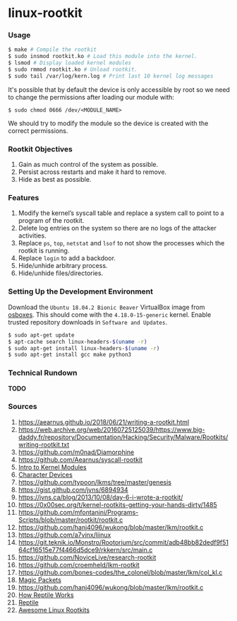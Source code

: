 # linux-rootkit

### Usage

```bash
$ make # Compile the rootkit 
$ sudo insmod rootkit.ko # Load this module into the kernel.
$ lsmod # Display loaded kernel modules
$ sudo rmmod rootkit.ko # Unload rootkit.
$ sudo tail /var/log/kern.log # Print last 10 kernel log messages
```

It's possible that by default the device is only accessible by root so we need to change the permissions after loading our module with:

`$ sudo chmod 0666 /dev/<MODULE_NAME>`

We should try to modify the module so the device is created with the correct permissions.

### Rootkit Objectives

1. Gain as much control of the system as possible.
2. Persist across restarts and make it hard to remove.
3. Hide as best as possible.

### Features

1. Modify the kernel’s syscall table and replace a system call to point to a program of the rootkit.
2. Delete log entries on the system so there are no logs of the attacker activities.
3. Replace `ps`, `top`, `netstat` and `lsof` to not show the processes which the rootkit is running.
4. Replace `login` to add a backdoor.
5. Hide/unhide arbitrary process.
6. Hide/unhide files/directories.

### Setting Up the Development Environment

Download the `Ubuntu 18.04.2 Bionic Beaver` VirtualBox image from [osboxes](https://www.osboxes.org/ubuntu/). This should come with the `4.18.0-15-generic` kernel. Enable trusted repository downloads in `Software and Updates`.

```bash
$ sudo apt-get update
$ apt-cache search linux-headers-$(uname -r)
$ sudo apt-get install linux-headers-$(uname -r)
$ sudo apt-get install gcc make python3 
```

### Technical Rundown

**TODO**

### Sources

1. https://aearnus.github.io/2018/06/21/writing-a-rootkit.html
2. https://web.archive.org/web/20160725125039/https://www.big-daddy.fr/repository/Documentation/Hacking/Security/Malware/Rootkits/writing-rootkit.txt
3. https://github.com/m0nad/Diamorphine
4. https://github.com/Aearnus/syscall-rootkit
5. [Intro to Kernel Modules](http://derekmolloy.ie/writing-a-linux-kernel-module-part-1-introduction/)
6. [Character Devices](http://derekmolloy.ie/writing-a-linux-kernel-module-part-2-a-character-device/)
7. https://github.com/typoon/lkms/tree/master/genesis
8. https://gist.github.com/jvns/6894934
9. https://jvns.ca/blog/2013/10/08/day-6-i-wrote-a-rootkit/
10. https://0x00sec.org/t/kernel-rootkits-getting-your-hands-dirty/1485
11. https://github.com/mfontanini/Programs-Scripts/blob/master/rootkit/rootkit.c
12. https://github.com/hanj4096/wukong/blob/master/lkm/rootkit.c
13. https://github.com/a7vinx/liinux
14. https://git.teknik.io/Monstro/Rootorium/src/commit/adb48bb82dedf9f5164cf16515e77f4466d5dce9/rkkern/src/main.c<Paste>
15. https://github.com/NoviceLive/research-rootkit
16. https://github.com/croemheld/lkm-rootkit
17. https://github.com/bones-codes/the_colonel/blob/master/lkm/col_kl.c
18. [Magic Packets](https://www.drkns.net/kernel-who-does-magic/)
19. https://github.com/hanj4096/wukong/blob/master/lkm/rootkit.c
20. [How Reptile Works](https://github.com/milabs/awesome-linux-rootkits/blob/master/details/reptile.md)
21. [Reptile](https://github.com/f0rb1dd3n/Reptile)
22. [Awesome Linux Rootkits](https://github.com/milabs/awesome-linux-rootkits)
